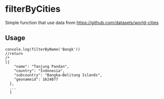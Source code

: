 # filterByCities
Simple function that use data from https://github.com/datasets/world-cities

## Usage

```const { filterByName } = require("./index");
console.log(filterByName('Bangk'))
//return
/*
[{
    "name": "Tanjung Pandan",
    "country": "Indonesia",
    "subcountry": "Bangka–Belitung Islands",
    "geonameid": 1624877
  },
  ...
  ]
```
